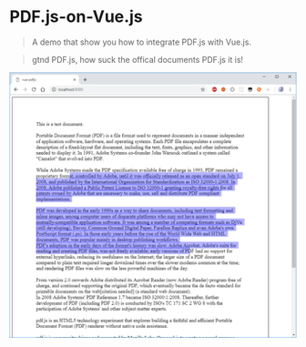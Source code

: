 # PDF.js-on-**Vue.js**

> A demo that show you how to integrate PDF.js with Vue.js.

> gtnd PDF.js, how suck the offical documents PDF.js it is!

![Result PNG](./static/result.png)